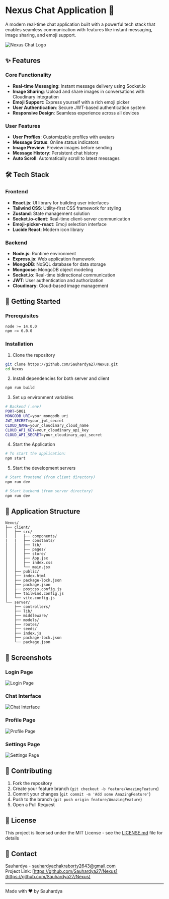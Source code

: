 # Nexus Chat Application 🚀

A modern real-time chat application built with a powerful tech stack that enables seamless communication with features like instant messaging, image sharing, and emoji support.

![Nexus Chat Logo](/client/public/logo.png)

## ✨ Features

### Core Functionality
- **Real-time Messaging**: Instant message delivery using Socket.io
- **Image Sharing**: Upload and share images in conversations with Cloudinary integration
- **Emoji Support**: Express yourself with a rich emoji picker
- **User Authentication**: Secure JWT-based authentication system
- **Responsive Design**: Seamless experience across all devices

### User Features
- **User Profiles**: Customizable profiles with avatars
- **Message Status**: Online status indicators
- **Image Preview**: Preview images before sending
- **Message History**: Persistent chat history
- **Auto Scroll**: Automatically scroll to latest messages

## 🛠️ Tech Stack

### Frontend
- **React.js**: UI library for building user interfaces
- **Tailwind CSS**: Utility-first CSS framework for styling
- **Zustand**: State management solution
- **Socket.io-client**: Real-time client-server communication
- **Emoji-picker-react**: Emoji selection interface
- **Lucide React**: Modern icon library

### Backend
- **Node.js**: Runtime environment
- **Express.js**: Web application framework
- **MongoDB**: NoSQL database for data storage
- **Mongoose**: MongoDB object modeling
- **Socket.io**: Real-time bidirectional communication
- **JWT**: User authentication and authorization
- **Cloudinary**: Cloud-based image management

## 🚀 Getting Started

### Prerequisites
```bash
node >= 14.0.0
npm >= 6.0.0
```

### Installation

1. Clone the repository
```bash
git clone https://github.com/Sauhardya27/Nexus.git
cd Nexus
```

2. Install dependencies for both server and client
```bash
npm run build
```

3. Set up environment variables
```bash
# Backend (.env)
PORT=5001
MONGODB_URI=your_mongodb_uri
JWT_SECRET=your_jwt_secret
CLOUD_NAME=your_cloudinary_cloud_name
CLOUD_API_KEY=your_cloudinary_api_key
CLOUD_API_SECRET=your_cloudinary_api_secret
```

4. Start the Application
```bash
# To start the application:
npm start
```

5. Start the development servers
```bash
# Start frontend (from client directory)
npm run dev

# Start backend (from server directory)
npm run dev
```

## 📱 Application Structure

```
Nexus/
├── client/
│   ├── src/
│   │   ├── components/
|   |   ├── constants/
│   │   ├── lib/
│   │   ├── pages/
│   │   ├── store/
│   │   ├── App.jsx
│   │   ├── index.css
│   │   └── main.jsx
│   ├── public/
│   ├── index.html
│   ├── package-lock.json
│   ├── package.json
│   ├── postcss.config.js
│   ├── tailwind.config.js
│   └── vite.config.js
└── server/
    ├── controllers/
    ├── lib/
    ├── middleware/
    ├── models/
    ├── routes/
    ├── seeds/
    ├── index.js
    ├── package-lock.json
    └── package.json
```

## 🎨 Screenshots

### Login Page
![Login Page](/client/public/login.png)

### Chat Interface
![Chat Interface](/client/public/chat.png)

### Profile Page
![Profile Page](/client/public/profile.png)

### Settings Page
![Settings Page](/client/public/settings.png)

## 🤝 Contributing

1. Fork the repository
2. Create your feature branch (`git checkout -b feature/AmazingFeature`)
3. Commit your changes (`git commit -m 'Add some AmazingFeature'`)
4. Push to the branch (`git push origin feature/AmazingFeature`)
5. Open a Pull Request

## 📄 License

This project is licensed under the MIT License - see the [LICENSE.md](LICENSE.md) file for details

## 📧 Contact

Sauhardya - sauhardyachakraborty2643@gmail.com<br>
Project Link: [https://github.com/Sauhardya27/Nexus](https://github.com/Sauhardya27/Nexus)

---
Made with ❤️ by Sauhardya

